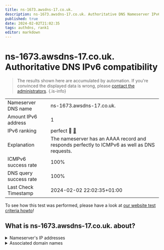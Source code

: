 ```yaml
---
title: ns-1673.awsdns-17.co.uk.
description: ns-1673.awsdns-17.co.uk. Authoritative DNS Nameserver IPv6 compatibility
published: true
date: 2024-02-02T21:02:35
tags: authdns, rank1
editor: markdown
---
```


# ns-1673.awsdns-17.co.uk. Authoritative DNS IPv6 compatibility

> The results shown here are accumulated by automation. If you're convinced the displayed data is wrong, please [contact the administrators](/howto/chat). 
{.is-info}




|   |   |
| - | - |
| Nameserver DNS name | ns-1673.awsdns-17.co.uk.
| Amount IPv6 address | 1
| IPv6 ranking | perfect :1st_place_medal: [🔗](/howto/ranking) |
| Explanation | The nameserver has an AAAA record and responds perfectly to ICMPv6 as well as DNS requests. |
| ICMPv6 success rate | 100%|
| DNS query success rate | 100% |
| Last Check Timestamp | 2024-02-02 22:02:35+01:00 |

To see how this test was performed, please have a look at [our website test criteria howto](/howto/testcriteria/authdns)!


## What is ns-1673.awsdns-17.co.uk. about?




<details>
<summary>Nameserver's IP addresses</summary>

2600:9000:5306:8900::1

</details>



<details>
<summary>Associated domain names</summary>

9gag.com

</details>
